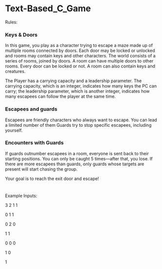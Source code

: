 # Text-Based_C_Game

Rules:

### Keys & Doors
In this game, you play as a character trying to escape a maze made up of multiple rooms connected by doors. Each door may be locked or unlocked and rooms may contain keys and other characters.
The world consists of a series of rooms, joined by doors. A room can have multiple doors to other rooms. Every door can be locked or not. A room can also contain keys and creatures.

The Player has a carrying capacity and a leadership parameter. The carrying capacity, which is an integer, indicates how many keys the PC can carry; the leadership parameter, which is another integer, indicates how many escapees can follow the player at the same time.

### Escapees and guards
Escapees are friendly characters who always want to escape. You can lead a limited number of them
Guards try to stop specific escapees, including yourself.

### Encounters with Guards
If guards outnumber escapees in a room, everyone is sent back to their starting positions. You can only be caught 5 times—after that, you lose.
If there are more escapees than guards, only guards whose targets are present will start chasing the group.

Your goal is to reach the exit door and escape!

#
Example Inputs:

3 2 1 1

0 1 1

0 2 0

1 1

0 0 0

1 0

1
